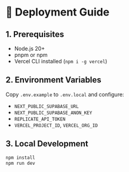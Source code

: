 # 🚀 Deployment Guide

## 1. Prerequisites
- Node.js 20+
- pnpm or npm
- Vercel CLI installed (`npm i -g vercel`)

## 2. Environment Variables
Copy `.env.example` to `.env.local` and configure:
- `NEXT_PUBLIC_SUPABASE_URL`
- `NEXT_PUBLIC_SUPABASE_ANON_KEY`
- `REPLICATE_API_TOKEN`
- `VERCEL_PROJECT_ID`, `VERCEL_ORG_ID`

## 3. Local Development
```bash
npm install
npm run dev
